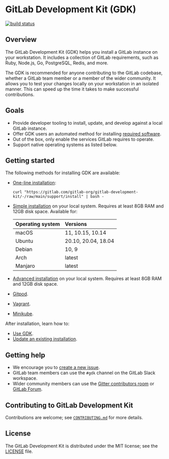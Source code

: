 # GitLab Development Kit (GDK)

[![build status](https://gitlab.com/gitlab-org/gitlab-development-kit/badges/main/pipeline.svg)](https://gitlab.com/gitlab-org/gitlab-development-kit/pipelines)

## Overview

The GitLab Development Kit (GDK) helps you install a GitLab instance on your
workstation. It includes a collection of GitLab requirements, such as Ruby,
Node.js, Go, PostgreSQL, Redis, and more.

The GDK is recommended for anyone contributing to the GitLab codebase, whether a
GitLab team member or a member of the wider community. It allows you to test
your changes locally on your workstation in an isolated manner. This can speed
up the time it takes to make successful contributions.

## Goals

- Provide developer tooling to install, update, and develop against a local GitLab instance.
- Offer GDK users an automated method for installing [required software](https://docs.gitlab.com/ee/install/requirements.html#software-requirements).
- Out of the box, only enable the services GitLab requires to operate.
- Support native operating systems as listed below.

## Getting started

The following methods for installing GDK are available:

- [One-line installation](doc/index.md#one-line-installation):

  ```shell
  curl "https://gitlab.com/gitlab-org/gitlab-development-kit/-/raw/main/support/install" | bash -
  ```

- [Simple installation](doc/index.md) on your local system. Requires at least
  8GB RAM and 12GB disk space. Available for:

  | Operating system | Versions            |
  |:-----------------|:--------------------|
  | macOS            | 11, 10.15, 10.14    |
  | Ubuntu           | 20.10, 20.04, 18.04 |
  | Debian           | 10, 9               |
  | Arch             | latest              |
  | Manjaro          | latest              |

- [Advanced installation](doc/advanced.md) on your local system. Requires at least
  8GB RAM and 12GB disk space.
- [Gitpod](doc/howto/gitpod.md).
- [Vagrant](doc/howto/vagrant.md).
- [Minikube](doc/howto/kubernetes/minikube.md).

After installation, learn how to:

- [Use GDK](doc/howto/index.md).
- [Update an existing installation](doc/index.md#update-gdk).

## Getting help

- We encourage you to [create a new issue](https://gitlab.com/gitlab-org/gitlab-development-kit/-/issues/new).
- GitLab team members can use the `#gdk` channel on the GitLab Slack workspace.
- Wider community members can use the [Gitter contributors room](https://gitter.im/gitlab/contributors)
  or [GitLab Forum](https://forum.gitlab.com/c/community/community-contributions/15).

## Contributing to GitLab Development Kit

Contributions are welcome; see [`CONTRIBUTING.md`](CONTRIBUTING.md)
for more details.

## License

The GitLab Development Kit is distributed under the MIT license; see the
[LICENSE](LICENSE) file.
